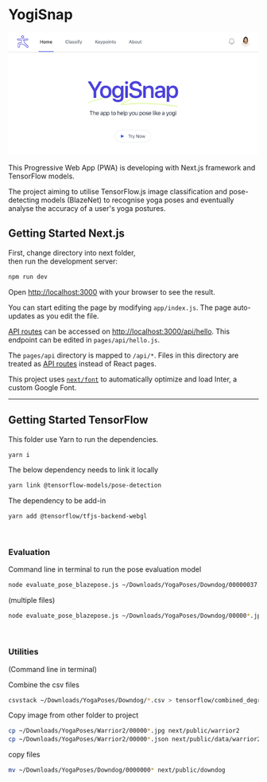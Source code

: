# YogiSnap

![YogiSnap homepage](./next/public/images/yogiSnapHome.png)

This Progressive Web App (PWA) is developing with Next.js framework and TensorFlow models.

The project aiming to utilise TensorFlow.js image classification and pose-detecting models (BlazeNet)
to recognise yoga poses and eventually analyse the accuracy of a user's yoga postures.


## Getting Started Next.js

First, change directory into next folder, <br>
then run the development server:

```bash
npm run dev
```

Open [http://localhost:3000](http://localhost:3000) with your browser to see the result.

You can start editing the page by modifying `app/index.js`. The page auto-updates as you edit the file.

[API routes](https://nextjs.org/docs/api-routes/introduction) can be accessed
on [http://localhost:3000/api/hello](http://localhost:3000/api/hello). This endpoint can be edited
in `pages/api/hello.js`.

The `pages/api` directory is mapped to `/api/*`. Files in this directory are treated
as [API routes](https://nextjs.org/docs/api-routes/introduction) instead of React pages.

This project uses [`next/font`](https://nextjs.org/docs/basic-features/font-optimization) to automatically optimize and
load Inter, a custom Google Font.

<hr>

## Getting Started TensorFlow

This folder use Yarn to run the dependencies.

```bash
yarn i
```

The below dependency needs to link it locally

```bash
yarn link @tensorflow-models/pose-detection
```

The dependency to be add-in

```bash
yarn add @tensorflow/tfjs-backend-webgl
```

<br>

### Evaluation

Command line in terminal to run the pose evaluation model

```bash
node evaluate_pose_blazepose.js ~/Downloads/YogaPoses/Downdog/00000037.jpg
```

(multiple files)

```bash
node evaluate_pose_blazepose.js ~/Downloads/YogaPoses/Downdog/00000*.jpg 
```

<br>

### Utilities
(Command line in terminal) 

Combine the csv files
```sh
csvstack ~/Downloads/YogaPoses/Downdog/*.csv > tensorflow/combined_degree_2.csv     
```

Copy image from other folder to project
```bash
cp ~/Downloads/YogaPoses/Warrior2/00000*.jpg next/public/warrior2
cp ~/Downloads/YogaPoses/Warrior2/00000*.json next/public/data/warrior2
```

copy files
```bash
mv ~/Downloads/YogaPoses/Downdog/0000000* next/public/downdog    
```
